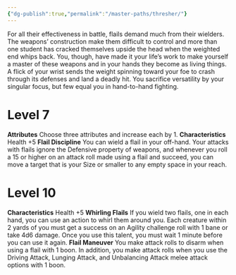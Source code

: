```yaml
---
{"dg-publish":true,"permalink":"/master-paths/thresher/"}
---
```


For all their effectiveness in battle, flails demand much from their wielders. The weapons’ construction make them difficult to control and more than one student has cracked themselves upside the head when the weighted end whips back. You, though, have made it your life’s work to make yourself a master of these weapons and in your hands they become as living things. A flick of your wrist sends the weight spinning toward your foe to crash through its defenses and land a deadly hit. You sacrifice versatility by your singular focus, but few equal you in hand-to-hand fighting.
# Level 7
**Attributes** Choose three attributes and increase each by 1.
**Characteristics** Health +5
**Flail Discipline** You can wield a flail in your off-hand. Your attacks with flails ignore the Defensive property of weapons, and whenever you roll a 15 or higher on an attack roll made using a flail and succeed, you can move a target that is your Size or smaller to any empty space in your reach.
# Level 10
**Characteristics** Health +5
**Whirling Flails** If you wield two flails, one in each hand, you can use an action to whirl them around you. Each creature within 2 yards of you must get a success on an Agility challenge roll with 1 bane or take 4d6 damage. Once you use this talent, you must wait 1 minute before you can use it again.
**Flail Maneuver** You make attack rolls to disarm when using a flail with 1 boon. In addition, you make attack rolls when you use the Driving Attack, Lunging Attack, and Unbalancing Attack melee attack options with 1 boon.